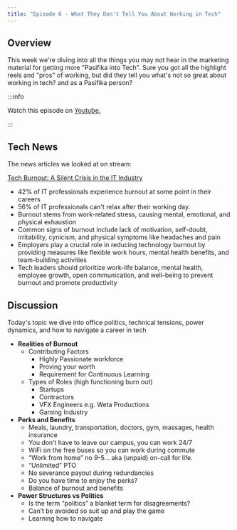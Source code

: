 ```yaml
---
title: "Episode 6 - What They Don't Tell You About Working in Tech"
--- 
```


## Overview

This week we're diving into all the things you may not hear in the marketing material for getting more "Pasifika into Tech". Sure you got all the highlight reels and "pros" of working, but did they tell you what's not so great about working in tech? and as a Pasifika person?

:::info

Watch this episode on [Youtube.](https://www.youtube.com/watch?v=igsfMvEEUXw)

:::

## Tech News

The news articles we looked at on stream:

[Tech Burnout: A Silent Crisis in the IT Industry](https://www.linkedin.com/pulse/tech-burnout-silent-crisis-industry-alfonso-valdes-gzyte/)

- 42% of IT professionals experience burnout at some point in their careers
- 56% of IT professionals can't relax after their working day.
- Burnout stems from work-related stress, causing mental, emotional, and physical exhaustion
- Common signs of burnout include lack of motivation, self-doubt, irritability, cynicism, and physical symptoms like headaches and pain
- Employers play a crucial role in reducing technology burnout by providing measures like flexible work hours, mental health benefits, and team-building activities
- Tech leaders should prioritize work-life balance, mental health, employee growth, open communication, and well-being to prevent burnout and promote productivity

## Discussion

Today's topic we dive into office politics, technical tensions, power dynamics, and how to navigate a career in tech 

- **Realities of Burnout**
  - Contributing Factors
    - Highly Passionate workforce
    - Proving your worth
    - Requirement for Continuous Learning
  - Types of Roles (high functioning burn out)
    - Startups
    - Contractors
    - VFX Engineers e.g. Weta Productions
    - Gaming Industry
- **Perks and Benefits**
  - Meals, laundry, transportation, doctors, gym, massages, health insurance
  - You don’t have to leave our campus, you can work 24/7
  - WiFi on the free buses so you can work during commute
  - “Work from home” no 9-5… aka (unpaid) on-call for life.
  - “Unlimited” PTO
  - No severance payout during redundancies
  - Do you have time to enjoy the perks?
  - Balance of burnout and benefits
- **Power Structures vs Politics**
  - Is the term “politics” a blanket term for disagreements?
  - Can’t be avoided so suit up and play the game
  - Learning how to navigate

